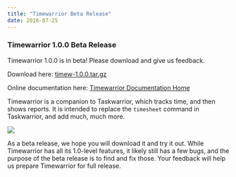 ```yaml
---
title: "Timewarrior Beta Release"
date: 2016-07-25
---
```


### Timewarrior 1.0.0 Beta Release 

Timewarrior 1.0.0 is in beta! Please download and give us feedback.

Download here: [timew-1.0.0.tar.gz](https://github.com/GothenburgBitFactory/timewarrior/releases/download/v1.0.0/timew-1.0.0.tar.gz)

Online documentation here: [Timewarrior Documentation Home](https://timewarrior.net/docs)

Timewarrior is a companion to Taskwarrior, which tracks time, and then shows reports.
It is intended to replace the `timesheet` command in Taskwarrior, and add much, much more.

![](/images/day8.png)

As a beta release, we hope you will download it and try it out.
While Timewarrior has all its 1.0-level features, it likely still has a few bugs, and the purpose of the beta release is to find and fix those.
Your feedback will help us prepare Timewarrior for full release.
